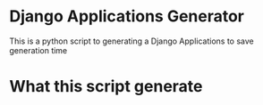 # Django Applications Generator
This is a python script to generating a Django Applications
to save generation time


# What this script generate
